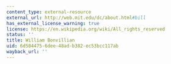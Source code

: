 ```yaml
---
content_type: external-resource
external_url: http://web.mit.edu/dc/about.html#bill
has_external_license_warning: true
license: https://en.wikipedia.org/wiki/All_rights_reserved
status: ''
title: William Bonvillian
uid: 6d504475-6dee-48ad-b382-ec53bcc117ab
wayback_url: ''
---
```

